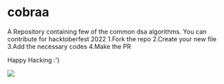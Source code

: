 # cobraa
 A Repository containing few of the common dsa algorithms.
 You can contribute for hacktoberfest 2022 
1.Fork the repo
2.Create your new file 
3.Add the necessary codes
4.Make the PR

Happy Hacking :')

<a href="https://github.com/sayantant01/cobraa/graphs/contributors">
  <img src="https://contrib.rocks/image?repo=sayantant01/cobraa" />
</a>
